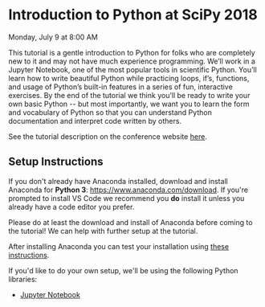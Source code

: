 # Introduction to Python at SciPy 2018

Monday, July 9 at 8:00 AM

This tutorial is a gentle introduction to Python for folks who are completely
new to it and may not have much experience programming. We’ll work in a Jupyter
Notebook, one of the most popular tools in scientific Python. You’ll learn how
to write beautiful Python while practicing loops, if’s, functions, and usage of
Python’s built-in features in a series of fun, interactive exercises. By the end
of the tutorial we think you’ll be ready to write your own basic Python -- but
most importantly, we want you to learn the form and vocabulary of Python so that
you can understand Python documentation and interpret code written by others.

See the tutorial description on the conference website
[here](https://scipy2018.scipy.org/ehome/index.php?eventid=299527&tabid=711308&cid=2229599&sessionid=21546432&sessionchoice=1&).

## Setup Instructions

If you don't already have Anaconda installed, download and install Anaconda
for **Python 3**:
https://www.anaconda.com/download.
If you're prompted to install VS Code we recommend you **do** install it
unless you already have a code editor you prefer.

Please do at least the download and install of Anaconda before coming to the tutorial!
We can help with further setup at the tutorial.

After installing Anaconda you can test your installation using
[these instructions](https://conda.io/docs/user-guide/install/test-installation.html).

If you'd like to do your own setup, we'll be using the following Python libraries:

- [Jupyter Notebook](https://jupyter.org/)
